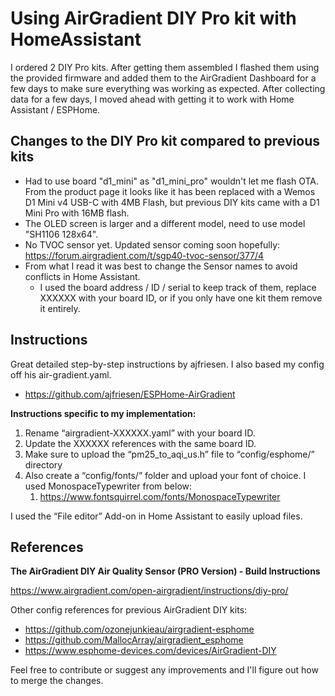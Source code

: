 # Using AirGradient DIY Pro kit with HomeAssistant

I ordered 2 DIY Pro kits. After getting them assembled I flashed them using the provided firmware and added them to the AirGradient Dashboard for a few days to make sure everything was working as expected. After collecting data for a few days, I moved ahead with getting it to work with Home Assistant / ESPHome.


## Changes to the DIY Pro kit compared to previous kits

- Had to use board "d1_mini" as "d1_mini_pro" wouldn't let me flash OTA. From the product page it looks like it has been replaced with a Wemos D1 Mini v4 USB-C with 4MB Flash, but previous DIY kits came with a D1 Mini Pro with 16MB flash. 
- The OLED screen is larger and a different model, need to use model "SH1106 128x64". 
- No TVOC sensor yet. Updated sensor coming soon hopefully: https://forum.airgradient.com/t/sgp40-tvoc-sensor/377/4
- From what I read it was best to change the Sensor names to avoid conflicts in Home Assistant. 
  - I used the board address / ID / serial to keep track of them, replace XXXXXX with your board ID, or if you only have one kit them remove it entirely. 


## Instructions

Great detailed step-by-step instructions by ajfriesen.  I also based my config off his air-gradient.yaml. 
- https://github.com/ajfriesen/ESPHome-AirGradient

**Instructions specific to my implementation:** 
1. Rename “airgradient-XXXXXX.yaml” with your board ID.
2. Update the XXXXXX references with the same board ID.
3. Make sure to upload the “pm25_to_aqi_us.h” file to “config/esphome/” directory
4. Also create a “config/fonts/” folder and upload your font of choice. I used MonospaceTypewriter from below: 
   1. https://www.fontsquirrel.com/fonts/MonospaceTypewriter

I used the “File editor” Add-on in Home Assistant to easily upload files.


## References

**The AirGradient DIY Air Quality Sensor (PRO Version) - Build Instructions**

https://www.airgradient.com/open-airgradient/instructions/diy-pro/

Other config references for previous AirGradient DIY kits:
- https://github.com/ozonejunkieau/airgradient-esphome
- https://github.com/MallocArray/airgradient_esphome
- https://www.esphome-devices.com/devices/AirGradient-DIY


Feel free to contribute or suggest any improvements and I'll figure out how to merge the changes. 
